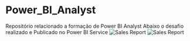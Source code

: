# Power_BI_Analyst

Repositório relacionado a formação de Power BI Analyst
Abaixo o desafio realizado e Publicado no Power BI Service 
![Sales Report](https://github.com/IsaacFn-ark/power_bi_analyst/assets/57020769/89958269-05a8-41e7-84dd-c440f6b03d35)
![Sales Report](https://github.com/IsaacFn-ark/power_bi_analyst/assets/57020769/55e8b8a0-ed3a-4144-94e6-dcd6f82ea236)
